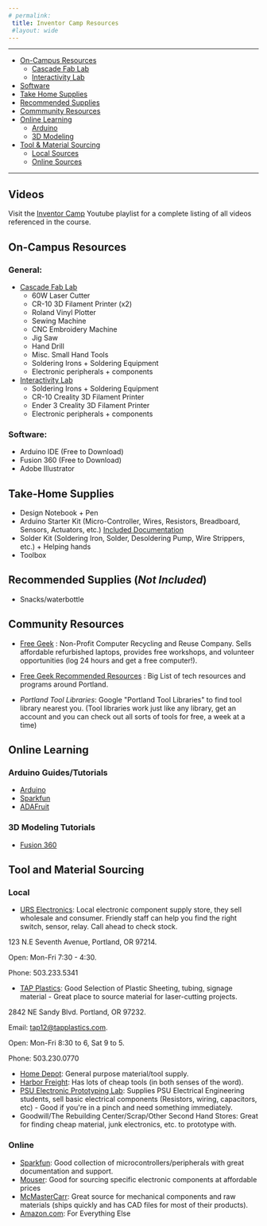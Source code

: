 ```yaml
---
# permalink: 
 title: Inventor Camp Resources
 #layout: wide
---
```


--------------------------------
- [On-Campus Resources](#oncampus)
  - [Cascade Fab Lab](#fablab)
  - [Interactivity Lab](#interactivity)
- [Software](#software)
- [Take Home Supplies](#takehome)
- [Recommended Supplies](#recommended)
- [Commmunity Resources](#community)
- [Online Learning](#online)
  - [Arduino](#arduino)
  - [3D Modeling](#3d)
- [Tool & Material Sourcing](#tools)
  - [Local Sources](#local)
  - [Online Sources](#onlineshops)


--------------------------------
## Videos ##

Visit the [Inventor Camp](https://www.youtube.com/playlist?list=PLCbj4y40DGbFfPRFeO3EVDI29tCjYclos) Youtube playlist for a complete listing of all videos referenced in the course.

<a name="oncampus"></a>
## On-Campus Resources ##

### General: ###
<a name="fablab"></a>
- [Cascade Fab Lab](https://www.pcc.edu/maker/fab-lab/)
  - 60W Laser Cutter
  - CR-10 3D Filament Printer (x2)
  - Roland Vinyl Plotter
  - Sewing Machine
  - CNC Embroidery Machine
  - Jig Saw
  - Hand Drill
  - Misc. Small Hand Tools
  - Soldering Irons + Soldering Equipment
  - Electronic peripherals + components
<a name="interactivity"></a>  
- [Interactivity Lab](https://www.pcc.edu/maker/interactivity-lab/)
  - Soldering Irons + Soldering Equipment
  - CR-10 Creality 3D Filament Printer
  - Ender 3 Creality 3D Filament Printer
  - Electronic peripherals + components
  
  
  
<a name="software"></a>

### Software: ###

- Arduino IDE (Free to Download)
- Fusion 360 (Free to Download)
- Adobe Illustrator
<a name="takehome"></a>
## Take-Home Supplies ##

- Design Notebook + Pen
- Arduino Starter Kit (Micro-Controller, Wires, Resistors, Breadboard, Sensors, Actuators, etc.)
  [Included Documentation](https://drive.google.com/drive/folders/1g1QEL_eiZKXUURxtWOOyFW0e9Gh81e6L?usp=sharing)
- Solder Kit (Soldering Iron, Solder, Desoldering Pump, Wire Strippers, etc.) + Helping hands
- Toolbox

<a name="recommended"></a>
## Recommended Supplies (_Not Included_) ##

- Snacks/waterbottle

<a name="community"></a>
## Community Resources ##

- [Free Geek](https://www.freegeek.org/) : Non-Profit Computer Recycling and Reuse Company. Sells affordable refurbished laptops, provides free workshops, and volunteer opportunities (log 24 hours and get a free computer!).

- [Free Geek Recommended Resources](https://www.freegeek.org/community-programs/resources) : Big List of tech resources and programs around Portland. 

- _Portland Tool Libraries_: Google "Portland Tool Libraries" to find tool library nearest you. (Tool libraries work just like any library, get an account and you can check out all sorts of tools for free, a week at a time)

<a name="online"></a>
## Online Learning ##
<a name="arduino"></a>
### Arduino Guides/Tutorials ###
- [Arduino](https://www.arduino.cc/) 
- [Sparkfun](https://learn.sparkfun.com/)
- [ADAFruit](https://learn.adafruit.com/category/learn-arduino)
<a name="3d"></a>
### 3D Modeling Tutorials ###
- [Fusion 360](http://help.autodesk.com/view/fusion360/ENU/)

<a name="tools"></a>
##  Tool and Material Sourcing ##
<a name="local"></a>
### Local ###
- [URS Electronics](http://www.urseleshop.com/): Local electronic component supply store, they sell wholesale and consumer. Friendly staff can help you find the right switch, sensor, relay. Call ahead to check stock.

123 N.E Seventh Avenue, Portland, OR 97214.

Open: Mon-Fri 7:30 - 4:30.

Phone: 503.233.5341

- [TAP Plastics](https://www.tapplastics.com/): Good Selection of Plastic Sheeting, tubing, signage material - Great place to source material for laser-cutting projects.

2842 NE Sandy Blvd. Portland, OR 97232.

Email: tap12@tapplastics.com.

Open: Mon-Fri 8:30 to 6, Sat 9 to 5.

Phone: 503.230.0770

- [Home Depot](https://www.homedepot.com/l/search/121/full/): General purpose material/tool supply.
- [Harbor Freight](https://www.harborfreight.com/): Has lots of cheap tools (in both senses of the word).
- [PSU Electronic Prototyping Lab](http://psu-epl.github.io/): Supplies PSU Electrical Engineering students, sell basic electrical components (Resistors, wiring, capacitors, etc) - Good if you're in a pinch and need something immediately.
- Goodwill/The Rebuilding Center/Scrap/Other Second Hand Stores: Great for finding cheap material, junk electronics, etc. to prototype with.
<a name="onlineshops"></a>
### Online ###
- [Sparkfun](https://www.sparkfun.com/categories): Good collection of microcontrollers/peripherals with great documentation and support.
- [Mouser](https://www.mouser.com/): Good for sourcing specific electronic components at affordable prices
- [McMasterCarr](https://www.mcmaster.com/#): Great source for mechanical components and raw materials (ships quickly and has CAD files for most of their products).
- [Amazon.com](amazon.com): For Everything Else